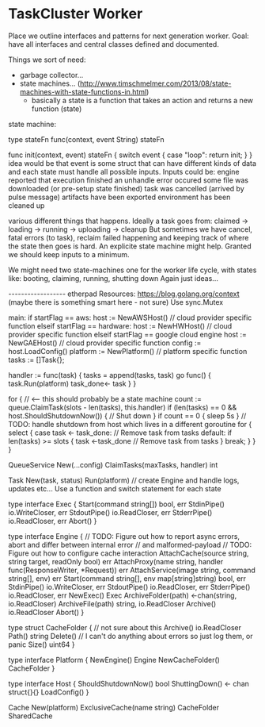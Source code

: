 TaskCluster Worker
==================

Place we outline interfaces and patterns for next generation worker.
Goal: have all interfaces and central classes defined and documented.




Things we sort of need:
  - garbage collector...
  - state machines... (http://www.timschmelmer.com/2013/08/state-machines-with-state-functions-in.html)
    - basically a state is a function that takes an action and returns a new function (state)



state machine:

type stateFn func(context, event String) stateFn

func init(context, event) stateFn {
  switch event {
    case "loop":
      return init;
  }
}
idea would be that event is some struct that can have different kinds of data
and each state must handle all possible inputs. Inputs could be:
  engine reported that execution finished
  an unhandle error occured
  some file was downloaded (or pre-setup state finished)
  task was cancelled (arrived by pulse message)
  artifacts have been exported
  environment has been cleaned up

various different things that happens. Ideally a task goes from:
  claimed -> loading -> running -> uploading -> cleanup
But sometimes we have cancel, fatal errors (to task), reclaim failed happening
and keeping track of where the state then goes is hard. An explicite state machine
might help. Granted we should keep inputs to a minimum.

We might need two state-machines one for the worker life cycle, with states like:
  booting, claiming, running, shutting down
Again just ideas...


------------------ etherpad
Resources:
https://blog.golang.org/context (maybe there is something smart here - not sure)
Use sync.Mutex


main:
if startFlag == aws:
  host := NewAWSHost() // cloud provider specific function
elseif startFlag == hardware:
  host := NewHWHost() // cloud provider specific function
elseif startFlag == google cloud engine
  host := NewGAEHost() // cloud provider specific function
config := host.LoadConfig()
platform := NewPlatform() // platform specific function
tasks := []Task{};

handler := func(task) {
    tasks = append(tasks, task)
    go func() {
        task.Run(platform)
        task_done<- task
    }
}

for {   // <-- this should probably be a state machine
    count := queue.ClaimTask(slots - len(tasks), this.handler)
    if (len(tasks) == 0 && host.ShouldShutdownNow()) {
        // Shut down
    }
    if count == 0 {
        sleep 5s
    }
    // TODO: handle shutdown from host which lives in a different goroutine
    for {
        select {
            case task <- task_done:
                // Remove task from tasks
            default:
                if len(tasks) >= slots {
                    task <-task_done
                    // Remove task from tasks
                }
                break;
        }
    }
}

QueueService
New(...config)
ClaimTasks(maxTasks, handler) int

Task
New(task, status)
Run(platform) // create Engine and handle logs, updates etc...
Use a function and switch statement for each state

type interface Exec {
    Start(command string[]) bool, err
    StdinPipe() io.WriteCloser, err
    StdoutPipe() io.ReadCloser, err
    StderrPipe() io.ReadCloser, err
    Abort()
}

type interface Engine {
    // TODO: Figure out how to report async errors, abort and differ between internal error
    // and malformed-payload
    // TODO: Figure out how to configure cache interaction
    AttachCache(source string, string target, readOnly bool) err
    AttachProxy(name string, handler func(ResponseWriter, *Request)) err
    AttachService(image string, command string[], env) err
    Start(command string[], env map[string]string) bool, err
    StdinPipe() io.WriteCloser, err
    StdoutPipe() io.ReadCloser, err
    StderrPipe() io.ReadCloser, err
    NewExec() Exec
    ArchiveFolder(path) <-chan(string, io.ReadCloser)
    ArchiveFile(path) string, io.ReadCloser
    Archive() io.ReadCloser
    Abort()
}

type struct CacheFolder { // not sure about this
    Archive() io.ReadCloser
    Path() string
    Delete() // I can't do anything about errors so just log them, or panic
    Size() uint64
}

type interface Platform {
    NewEngine() Engine
    NewCacheFolder() CacheFolder
}

type interface Host {
    ShouldShutdownNow() bool
    ShuttingDown() <- chan struct{}{}
    LoadConfig()
}

Cache
New(platform)
ExclusiveCache(name string) CacheFolder
SharedCache












